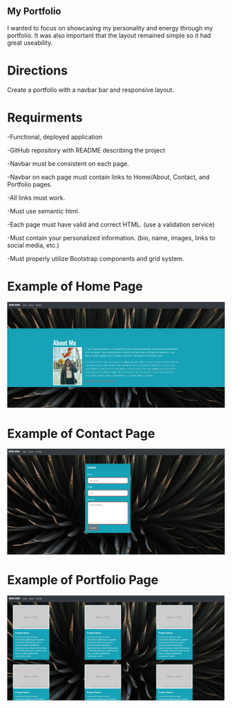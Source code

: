 ## My Portfolio
I wanted to focus on showcasing my personality and energy through my portfolio. It was also important that the layout remained simple so it had great useability.

# Directions
Create a portfolio with a navbar bar and responsive layout.

# Requirments
-Functional, deployed application


-GitHub repository with README describing the project


-Navbar must be consistent on each page.


-Navbar on each page must contain links to Home/About, Contact, and Portfolio pages.


-All links must work.


-Must use semantic html.


-Each page must have valid and correct HTML. (use a validation service)


-Must contain your personalized information. (bio, name, images, links to social media, etc.)


-Must properly utilize Bootstrap components and grid system.

# Example of Home Page
![Home Page](./AboutMeCapture.JPG)
 # Example of Contact Page
 ![Contact Page](./ContactCapture.JPG)
 # Example of Portfolio Page
 ![Portfolio Page](./PortfolioCapture.JPG)

